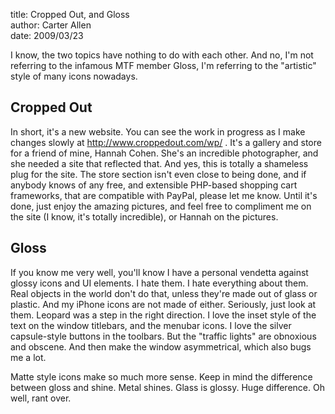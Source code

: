 title: Cropped Out, and Gloss  
author: Carter Allen  
date: 2009/03/23  

I know, the two topics have nothing to do with each other. And no, I'm not referring to the infamous MTF member Gloss, I'm referring to the "artistic" style of many icons nowadays.  

## Cropped Out ##

In short, it's a new website. You can see the work in progress as I make changes slowly at http://www.croppedout.com/wp/ . It's a gallery and store for a friend of mine, Hannah Cohen. She's an incredible photographer, and she needed a site that reflected that. And yes, this is totally a shameless plug for the site. The store section isn't even close to being done, and if anybody knows of any free, and extensible PHP-based shopping cart frameworks, that are compatible with PayPal, please let me know. Until it's done, just enjoy the amazing pictures, and feel free to compliment me on the site (I know, it's totally incredible), or Hannah on the pictures.  

## Gloss ##

If you know me very well, you'll know I have a personal vendetta against glossy icons and UI elements. I hate them. I hate everything about them. Real objects in the world don't do that, unless they're made out of glass or plastic. And my iPhone icons are not made of either. Seriously, just look at them. Leopard was a step in the right direction. I love the inset style of the text on the window titlebars, and the menubar icons. I love the silver capsule-style buttons in the toolbars. But the "traffic lights" are obnoxious and obscene. And then make the window asymmetrical, which also bugs me a lot.  

Matte style icons make so much more sense. Keep in mind the difference between gloss and shine. Metal shines. Glass is glossy. Huge difference. Oh well, rant over.